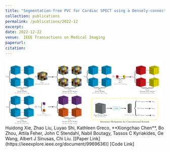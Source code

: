 ```yaml
---
title: "Segmentation-free PVC for Cardiac SPECT using a Densely-connected Multi-dimensional Dynamic Network"
collection: publications
permalink: /publications/2022-12
excerpt: 
date: 2022-12-22
venue:  IEEE Transactions on Medical Imaging
paperurl:  
citation: 
---
```


<img src="../figures/2022-TMI-Xie.png" width="500">
<!-- ![](../figures/2022-TMI-Xie.png)   -->
Huidong Xie, Zhao Liu, Luyao Shi, Kathleen Greco, **Xiongchao Chen**, Bo Zhou, Attila Feher, John C Stendahl, Nabil Boutagy, Tassos C Kyriakides, Ge Wang, Albert J Sinusas, Chi Liu.
[[Paper Link](https://ieeexplore.ieee.org/document/9969636)]
[Code Link]

